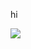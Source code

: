 hi

![](https://www.google.com/url?sa=i&url=https%3A%2F%2Fgizmodo.uol.com.br%2Fe-moleza-como-criar-gifs-com-seu-proprio-smartphone%2F&psig=AOvVaw2sAtijdBY6wBPLxIHbkSre&ust=1725980995469000&source=images&cd=vfe&opi=89978449&ved=0CBMQjRxqFwoTCPDezrWStogDFQAAAAAdAAAAABAE)


